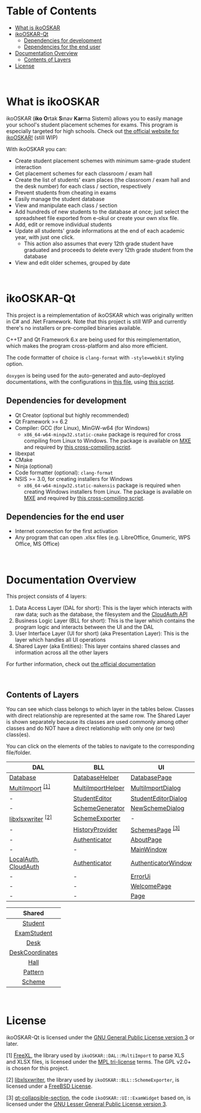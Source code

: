 # Table of Contents
* [What is ikoOSKAR](#what-is-ikooskar)
* [ikoOSKAR-Qt](#ikooskar-qt)
	- [Dependencies for development](#dependencies-for-development)
	- [Dependencies for the end user](#dependencies-for-the-end-user)
* [Documentation Overview](#documentation-overview)
	- [Contents of Layers](#contents-of-layers)
* [License](#license)

&nbsp;

# What is ikoOSKAR
ikoOSKAR (**iko** **O**rtak **S**ınav **Kar**ma Sistemi) allows you to easily manage
your school's student placement schemes for exams. This program is especially
targeted for high schools. Check out 
[the official website for ikoOSKAR!](https://ikooskar.com.tr) (still WIP)

With ikoOSKAR you can:

* Create student placement schemes with minimum same-grade student interaction
* Get placement schemes for each classroom / exam hall
* Create the list of students' exam places (the classroom / exam hall and the
desk number) for each class / section, respectively
* Prevent students from cheating in exams
* Easily manage the student database
* View and manipulate each class / section
* Add hundreds of new students to the database at once; just select the 
spreadsheet file exported from e-okul or create your own xlsx file.
* Add, edit or remove individual students
* Update all students' grade informations at the end of each academic year, with
just one click.
  - This action also assumes that every 12th grade student have graduated and 
proceeds to delete every 12th grade student from the database 
* View and edit older schemes, grouped by date

&nbsp;

# ikoOSKAR-Qt
This project is a reimplementation of ikoOSKAR which was originally written in 
C# and .Net Framework. Note that this project is still WIP and currently there's
no installers or pre-compiled binaries available.

C++17 and Qt Framework 6.x are being used for this reimplementation, which makes the
program cross-platform and also more efficient.

The code formatter of choice is `clang-format` with `-style=webkit` styling 
option.

`doxygen` is being used for the auto-generated and auto-deployed documentations, 
with the configurations in [this file](/Doxyfile), using 
[this script](/scripts/generate-docs.sh).

## Dependencies for development
* Qt Creator (optional but highly recommended)
* Qt Framework >= 6.2
* Compiler: GCC (for Linux), MinGW-w64 (for Windows)
  - `x86_64-w64-mingw32.static-cmake` package is required for cross compiling
from Linux to Windows. The package is available on [MXE](https://mxe.cc) and
required by [this cross-compiling script](/scripts/compile4win32.sh).
* libexpat
* CMake
* Ninja (optional)
* Code formatter (optional): `clang-format`
* NSIS >= 3.0, for creating installers for Windows
  - `x86_64-w64-mingw32.static-makensis` package is required when creating
Windows installers from Linux. The package is available on [MXE](https://mxe.cc) 
and required by [this cross-compiling script](/scripts/compile4win32.sh).

## Dependencies for the end user
* Internet connection for the first activation
* Any program that can open .xlsx files (e.g. LibreOffice, Gnumeric, WPS Office, MS Office)

&nbsp;

# Documentation Overview
This project consists of 4 layers:

1. Data Access Layer (DAL for short): This is the layer which interacts with raw
 data; such as the database, the filesystem and the [CloudAuth API](https://github.com/ikolomiko/ikooskar-cloudauth)
2. Business Logic Layer (BLL for short): This is the layer which contains the 
program logic and interacts between the UI and the DAL
3. User Interface Layer (UI for short) (aka Presentation Layer): This is the 
layer which handles all UI operations
4. Shared Layer (aka Entities): This layer contains shared classes and 
information across all the other layers

For further information, check out [the official documentation](https://ikolomiko.github.io/ikooskar-qt/annotated.html)

&nbsp;

## Contents of Layers
You can see which class belongs to which layer in the tables below. Classes with 
direct relationship are represented at the same row. The Shared Layer is shown
separately because its classes are used commonly among other classes and do NOT
have a direct relationship with only one (or two) class(es).

You can click on the elements of the tables to navigate to 
the corresponding file/folder.


|DAL			|BLL				|UI
----------------|-------------------|-----------------------
| [Database](/src/DAL/Database) | [DatabaseHelper](/src/BLL/DatabaseHelper) | [DatabasePage](/src/UI/DatabasePage)
| [MultiImport](/src/DAL/MultiImport) <sup>[[1]](#license)</sup>	| [MultiImportHelper](/src/BLL/MultiImportHelper)	| [MultiImportDialog](/src/UI/MultiImportDialog)
| -				| [StudentEditor](/src/BLL/StudentEditor) | [StudentEditorDialog](/src/UI/StudentEditorDialog)
| -				| [SchemeGenerator](/src/BLL/SchemeGenerator)	| [NewSchemeDialog](/src/UI/NewSchemeDialog)
| [libxlsxwriter](https://github.com/jmcnamara/libxlsxwriter) <sup>[[2]](#license)</sup>	| [SchemeExporter](/src/BLL/SchemeExporter)	| -
| -				| [HistoryProvider](/src/BLL/HistoryProvider)	| [SchemesPage](/src/UI/SchemesPage) <sup>[[3]](#license)</sup>
| -				| [Authenticator](/src/BLL/Authenticator) 	| [AboutPage](/src/UI/AboutPage)
| - 			| - 				| [MainWindow](/src/UI/MainWindow)
| [LocalAuth](/src/DAL/LocalAuth), [CloudAuth](/src/DAL/CloudAuth) 			| [Authenticator](/src/BLL/Authenticator) 	| [AuthenticatorWindow](/src/UI/AuthenticatorWindow)
| -       		| -         		| [ErrorUi](/src/UI/ErrorUi)
| -	            | -                 | [WelcomePage](/src/UI/WelcomePage)
| -				| -					| [Page](/src/UI/Common/page.h)


|Shared	|
|:-------------:|
|[Student](/src/Shared/student.h)		|
|[ExamStudent](/src/Shared/examstudent.h)	|
|[Desk](/src/Shared/desk.h)			|
|[DeskCoordinates](/src/Shared/deskcoordinates.h) |
|[Hall](/src/Shared/hall.h)			|
|[Pattern](/src/Shared/pattern.h)		|
|[Scheme](/src/Shared/scheme.h)			|

&nbsp;

# License
ikoOSKAR-Qt is licensed under the [GNU General Public License version 3](/LICENSE) or later.

[1] [FreeXL](https://www.gaia-gis.it/fossil/freexl/home), the library used by `ikoOSKAR::DAL::MultiImport` to parse XLS and XLSX files, is licensed under the [MPL tri-license](http://www.mozilla.org/MPL/boilerplate-1.1/mpl-tri-license-html) terms.
The GPL v2.0+ is chosen for this project.

[2] [libxlsxwriter](https://github.com/jmcnamara/libxlsxwriter), the library used by `ikoOSKAR::BLL::SchemeExporter`, is licensed under a [FreeBSD License](https://github.com/jmcnamara/libxlsxwriter/blob/main/License.txt).

[3] [qt-collapsible-section](https://github.com/MichaelVoelkel/qt-collapsible-section), the code `ikoOSKAR::UI::ExamWidget` based on, is licensed under the [GNU Lesser General Public License version 3](https://github.com/MichaelVoelkel/qt-collapsible-section/blob/master/LICENSE).

